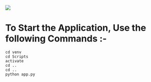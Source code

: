 ![](https://res.cloudinary.com/dnv3ztqf1/image/upload/v1606730036/Aakash_yadav_1_msbwrc.jpg)

# To Start the Application, Use the following Commands :-

    cd venv
    cd Scripts
    activate
    cd ..
    cd ..
    python app.py
